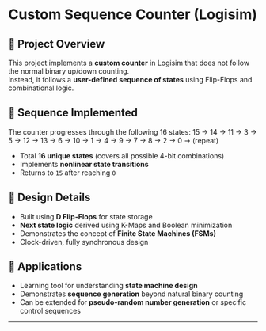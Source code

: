 # Custom Sequence Counter (Logisim)

## 🔹 Project Overview
This project implements a **custom counter** in Logisim that does not follow the normal binary up/down counting.  
Instead, it follows a **user-defined sequence of states** using Flip-Flops and combinational logic.

## 🔹 Sequence Implemented
The counter progresses through the following 16 states:
15 → 14 → 11 → 3 → 5 → 12 → 13 → 6 → 10 → 1 → 4 → 9 → 7 → 8 → 2 → 0 → (repeat)

- Total **16 unique states** (covers all possible 4-bit combinations)  
- Implements **nonlinear state transitions**  
- Returns to `15` after reaching `0`

## 🔹 Design Details
- Built using **D Flip-Flops** for state storage  
- **Next state logic** derived using K-Maps and Boolean minimization  
- Demonstrates the concept of **Finite State Machines (FSMs)**  
- Clock-driven, fully synchronous design  

## 🔹 Applications
- Learning tool for understanding **state machine design**  
- Demonstrates **sequence generation** beyond natural binary counting  
- Can be extended for **pseudo-random number generation** or specific control sequences  
---
